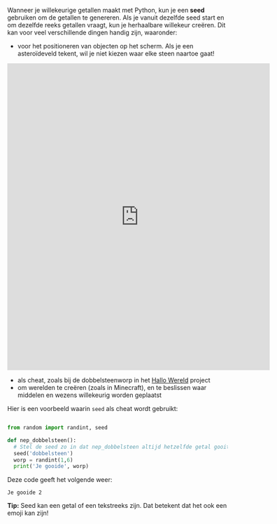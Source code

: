 Wanneer je willekeurige getallen maakt met Python, kun je een **seed** gebruiken om de getallen te genereren. Als je vanuit dezelfde seed start en om dezelfde reeks getallen vraagt, kun je herhaalbare willekeur creëren. Dit kan voor veel verschillende dingen handig zijn, waaronder:

- voor het positioneren van objecten op het scherm. Als je een asteroïdeveld tekent, wil je niet kiezen waar elke steen naartoe gaat!

<iframe src="https://editor.raspberrypi.org/en/embed/viewer/dodge-asteroids-example" width="600" height="700" frameborder="0" marginwidth="0" marginheight="0" allowfullscreen>
</iframe>

- als cheat, zoals bij de dobbelsteenworp in het [Hallo Wereld](https://projects.raspberrypi.org/en/projects/hello-world) project
- om werelden te creëren (zoals in Minecraft), en te beslissen waar middelen en wezens willekeurig worden geplaatst


Hier is een voorbeeld waarin `seed` als cheat wordt gebruikt:

```python

from random import randint, seed

def nep_dobbelsteen():
  # Stel de seed zo in dat nep_dobbelsteen altijd hetzelfde getal gooit
  seed('dobbelsteen')
  worp = randint(1,6)
  print('Je gooide', worp)

```
Deze code geeft het volgende weer:

```
Je gooide 2
```

**Tip:** Seed kan een getal of een tekstreeks zijn. Dat betekent dat het ook een emoji kan zijn!
